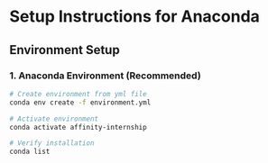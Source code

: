 # Setup Instructions for Anaconda

## Environment Setup

### 1. Anaconda Environment (Recommended)
```bash
# Create environment from yml file
conda env create -f environment.yml

# Activate environment
conda activate affinity-internship

# Verify installation
conda list